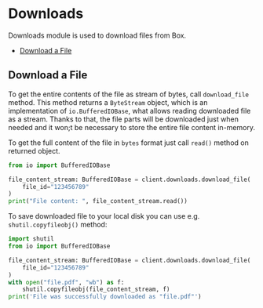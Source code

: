 # Downloads

Downloads module is used to download files from Box.

<!-- START doctoc generated TOC please keep comment here to allow auto update -->
<!-- DON'T EDIT THIS SECTION, INSTEAD RE-RUN doctoc TO UPDATE -->

- [Download a File](#download-a-file)

<!-- END doctoc generated TOC please keep comment here to allow auto update -->

## Download a File

To get the entire contents of the file as stream of bytes, call `download_file` method.
This method returns a `ByteStream` object, which is an implementation of `io.BufferedIOBase`, what allows
reading downloaded file as a stream. Thanks to that, the file parts will be downloaded just when needed and
it won;t be necessary to store the entire file content in-memory.

To get the full content of the file in `bytes` format just call `read()` method on returned object.

```python
from io import BufferedIOBase

file_content_stream: BufferedIOBase = client.downloads.download_file(
    file_id="123456789"
)
print("File content: ", file_content_stream.read())
```

To save downloaded file to your local disk you can use e.g. `shutil.copyfileobj()` method:

<!-- sample get_files_id_content -->

```python
import shutil
from io import BufferedIOBase

file_content_stream: BufferedIOBase = client.downloads.download_file(
    file_id="123456789"
)
with open("file.pdf", "wb") as f:
    shutil.copyfileobj(file_content_stream, f)
print('File was successfully downloaded as "file.pdf"')
```
